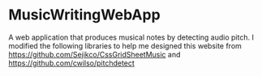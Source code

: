 # MusicWritingWebApp
A web application that produces musical notes by detecting audio pitch. I modified the following libraries to help me designed this website from https://github.com/Sejikco/CssGridSheetMusic and https://github.com/cwilso/pitchdetect
